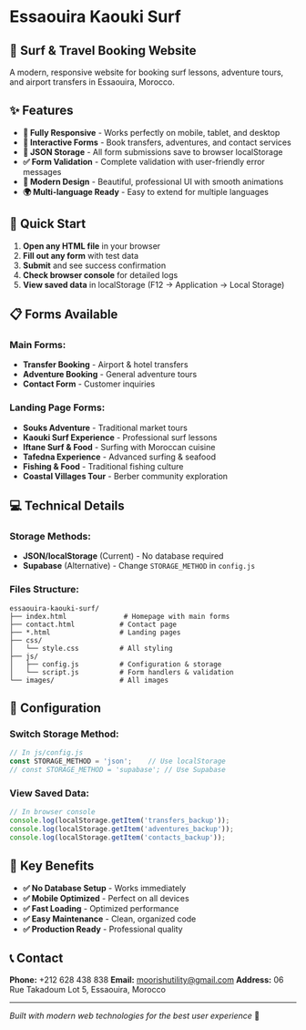 # Essaouira Kaouki Surf

## 🌊 Surf & Travel Booking Website

A modern, responsive website for booking surf lessons, adventure tours, and airport transfers in Essaouira, Morocco.

## ✨ Features

- **📱 Fully Responsive** - Works perfectly on mobile, tablet, and desktop
- **🎯 Interactive Forms** - Book transfers, adventures, and contact services
- **💾 JSON Storage** - All form submissions save to browser localStorage
- **✅ Form Validation** - Complete validation with user-friendly error messages
- **🎨 Modern Design** - Beautiful, professional UI with smooth animations
- **🌍 Multi-language Ready** - Easy to extend for multiple languages

## 🚀 Quick Start

1. **Open any HTML file** in your browser
2. **Fill out any form** with test data
3. **Submit** and see success confirmation
4. **Check browser console** for detailed logs
5. **View saved data** in localStorage (F12 → Application → Local Storage)

## 📋 Forms Available

### **Main Forms:**
- **Transfer Booking** - Airport & hotel transfers
- **Adventure Booking** - General adventure tours
- **Contact Form** - Customer inquiries

### **Landing Page Forms:**
- **Souks Adventure** - Traditional market tours
- **Kaouki Surf Experience** - Professional surf lessons
- **Iftane Surf & Food** - Surfing with Moroccan cuisine
- **Tafedna Experience** - Advanced surfing & seafood
- **Fishing & Food** - Traditional fishing culture
- **Coastal Villages Tour** - Berber community exploration

## 💻 Technical Details

### **Storage Methods:**
- **JSON/localStorage** (Current) - No database required
- **Supabase** (Alternative) - Change `STORAGE_METHOD` in `config.js`

### **Files Structure:**
```
essaouira-kaouki-surf/
├── index.html              # Homepage with main forms
├── contact.html           # Contact page
├── *.html                 # Landing pages
├── css/
│   └── style.css          # All styling
├── js/
│   ├── config.js          # Configuration & storage
│   └── script.js          # Form handlers & validation
└── images/                # All images
```

## 🔧 Configuration

### **Switch Storage Method:**
```javascript
// In js/config.js
const STORAGE_METHOD = 'json';    // Use localStorage
// const STORAGE_METHOD = 'supabase'; // Use Supabase
```

### **View Saved Data:**
```javascript
// In browser console
console.log(localStorage.getItem('transfers_backup'));
console.log(localStorage.getItem('adventures_backup'));
console.log(localStorage.getItem('contacts_backup'));
```

## 🌟 Key Benefits

- **✅ No Database Setup** - Works immediately
- **✅ Mobile Optimized** - Perfect on all devices
- **✅ Fast Loading** - Optimized performance
- **✅ Easy Maintenance** - Clean, organized code
- **✅ Production Ready** - Professional quality

## 📞 Contact

**Phone:** +212 628 438 838
**Email:** moorishutility@gmail.com
**Address:** 06 Rue Takadoum Lot 5, Essaouira, Morocco

---

*Built with modern web technologies for the best user experience* 🌊
